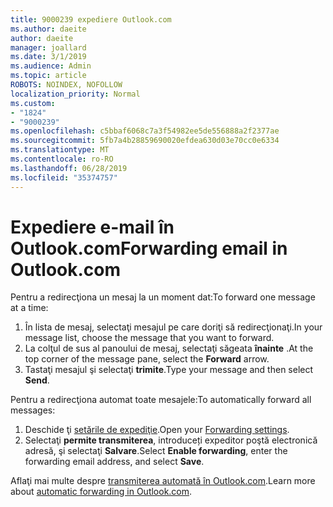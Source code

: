 ```yaml
---
title: 9000239 expediere Outlook.com
ms.author: daeite
author: daeite
manager: joallard
ms.date: 3/1/2019
ms.audience: Admin
ms.topic: article
ROBOTS: NOINDEX, NOFOLLOW
localization_priority: Normal
ms.custom:
- "1824"
- "9000239"
ms.openlocfilehash: c5bbaf6068c7a3f54982ee5de556888a2f2377ae
ms.sourcegitcommit: 5fb7a4b28859690020efdea630d03e70cc0e6334
ms.translationtype: MT
ms.contentlocale: ro-RO
ms.lasthandoff: 06/28/2019
ms.locfileid: "35374757"
---
```

# <a name="forwarding-email-in-outlookcom"></a><span data-ttu-id="20466-102">Expediere e-mail în Outlook.com</span><span class="sxs-lookup"><span data-stu-id="20466-102">Forwarding email in Outlook.com</span></span>

<span data-ttu-id="20466-103">Pentru a redirecţiona un mesaj la un moment dat:</span><span class="sxs-lookup"><span data-stu-id="20466-103">To forward one message at a time:</span></span>

1. <span data-ttu-id="20466-104">În lista de mesaj, selectaţi mesajul pe care doriţi să redirecţionaţi.</span><span class="sxs-lookup"><span data-stu-id="20466-104">In your message list, choose the message that you want to forward.</span></span>
2. <span data-ttu-id="20466-105">La colţul de sus al panoului de mesaj, selectaţi săgeata **înainte** .</span><span class="sxs-lookup"><span data-stu-id="20466-105">At the top corner of the message pane, select the **Forward** arrow.</span></span>
3. <span data-ttu-id="20466-106">Tastaţi mesajul şi selectaţi **trimite**.</span><span class="sxs-lookup"><span data-stu-id="20466-106">Type your message and then select **Send**.</span></span>

<span data-ttu-id="20466-107">Pentru a redirecţiona automat toate mesajele:</span><span class="sxs-lookup"><span data-stu-id="20466-107">To automatically forward all messages:</span></span>

1. <span data-ttu-id="20466-108">Deschide ţi [setările de expediţie](https://outlook.live.com/mail/options/mail/forwarding/forwardingOption).</span><span class="sxs-lookup"><span data-stu-id="20466-108">Open your [Forwarding settings](https://outlook.live.com/mail/options/mail/forwarding/forwardingOption).</span></span>
2. <span data-ttu-id="20466-109">Selectaţi **permite transmiterea**, introduceți expeditor poştă electronică adresă, şi selectaţi **Salvare**.</span><span class="sxs-lookup"><span data-stu-id="20466-109">Select **Enable forwarding**, enter the forwarding email address, and select **Save**.</span></span>

<span data-ttu-id="20466-110">Aflaţi mai multe despre [transmiterea automată în Outlook.com](https://support.office.com/article/6246987c-6c8f-4144-b255-14fc07007dad).</span><span class="sxs-lookup"><span data-stu-id="20466-110">Learn more about [automatic forwarding in Outlook.com](https://support.office.com/article/6246987c-6c8f-4144-b255-14fc07007dad).</span></span>